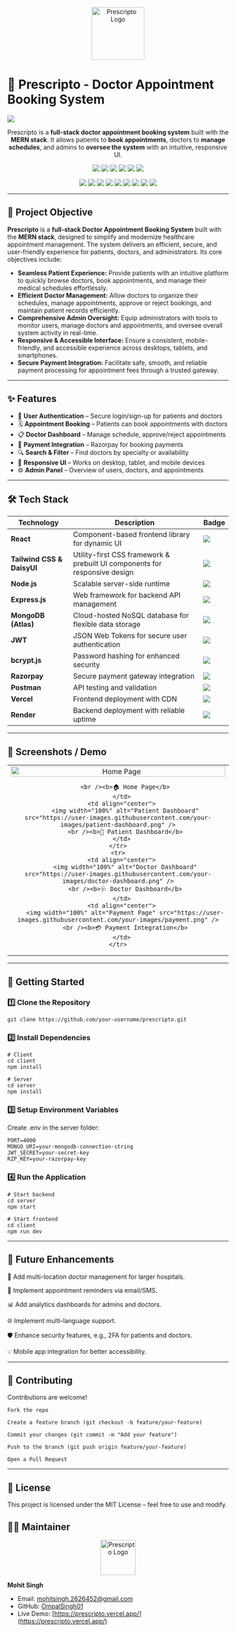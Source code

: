 <!-- Logo + Project Title + Live Demo Badge -->
<p align="center">
  <img src="https://res.cloudinary.com/dusmnbymp/image/upload/v1758912378/logo_af0asi.svg" width="120" alt="Prescripto Logo" />
</p>

<p align="center">
  <h1>💊 Prescripto - Doctor Appointment Booking System</h1>
  <a href="https://prescripto.vercel.app/">
    <img src="https://img.shields.io/badge/Live%20Demo-Visit%20Now-brightgreen?style=for-the-badge&logo=vercel" />
  </a>
</p>

<p align="center">
Prescripto is a <b>full-stack doctor appointment booking system</b> built with the <b>MERN stack</b>.  
It allows patients to <b>book appointments</b>, doctors to <b>manage schedules</b>, and admins to <b>oversee the system</b> with an intuitive, responsive UI.
</p>

<!-- GitHub Dynamic Badges -->
<p align="center">
  <img src="https://img.shields.io/github/stars/OmpalSingh01/prescripto-f?style=for-the-badge&logo=github" />
  <img src="https://img.shields.io/github/forks/OmpalSingh01/prescripto-f?style=for-the-badge&logo=github" />
  <img src="https://img.shields.io/github/issues/OmpalSingh01/prescripto-f?style=for-the-badge" />
  <img src="https://img.shields.io/github/issues-pr/OmpalSingh01/prescripto-f?style=for-the-badge" />
  <img src="https://img.shields.io/github/last-commit/OmpalSingh01/prescripto-f?style=for-the-badge" />
  <img src="https://img.shields.io/github/repo-size/OmpalSingh01/prescripto-f?style=for-the-badge" />
</p>


<!-- Tech Stack Badges -->
<p align="center">
  <img src="https://img.shields.io/badge/Frontend-React-blue?style=for-the-badge&logo=react" />
  <img src="https://img.shields.io/badge/UI-TailwindCSS-38B2AC?style=for-the-badge&logo=tailwind-css&logoColor=white" />
  <img src="https://img.shields.io/badge/Backend-Node.js-339933?style=for-the-badge&logo=node.js&logoColor=white" />
  <img src="https://img.shields.io/badge/API-Express.js-000000?style=for-the-badge&logo=express" />
  <img src="https://img.shields.io/badge/Database-MongoDB-47A248?style=for-the-badge&logo=mongodb&logoColor=white" />
  <img src="https://img.shields.io/badge/Auth-JWT-black?style=for-the-badge&logo=jsonwebtokens" />
  <img src="https://img.shields.io/badge/Payment-Razorpay-02042B?style=for-the-badge&logo=razorpay&logoColor=white" />
  <img src="https://img.shields.io/badge/Deployment-Vercel-black?style=for-the-badge&logo=vercel" />
  <img src="https://img.shields.io/badge/Deployment-Render-purple?style=for-the-badge&logo=render" />
</p>

---

## 📌 Project Objective

**Prescripto** is a **full-stack Doctor Appointment Booking System** built with the **MERN stack**, designed to simplify and modernize healthcare appointment management. The system delivers an efficient, secure, and user-friendly experience for patients, doctors, and administrators. Its core objectives include:

- **Seamless Patient Experience:** Provide patients with an intuitive platform to quickly browse doctors, book appointments, and manage their medical schedules effortlessly.
- **Efficient Doctor Management:** Allow doctors to organize their schedules, manage appointments, approve or reject bookings, and maintain patient records efficiently.
- **Comprehensive Admin Oversight:** Equip administrators with tools to monitor users, manage doctors and appointments, and oversee overall system activity in real-time.
- **Responsive & Accessible Interface:** Ensure a consistent, mobile-friendly, and accessible experience across desktops, tablets, and smartphones.
- **Secure Payment Integration:** Facilitate safe, smooth, and reliable payment processing for appointment fees through a trusted gateway.



---

## ✨ Features  

- 👤 **User Authentication** – Secure login/sign-up for patients and doctors  
- 🗓️ **Appointment Booking** – Patients can book appointments with doctors  
- 📋 **Doctor Dashboard** – Manage schedule, approve/reject appointments  
- 🛒 **Payment Integration** – Razorpay for booking payments  
- 🔍 **Search & Filter** – Find doctors by specialty or availability  
- 📱 **Responsive UI** – Works on desktop, tablet, and mobile devices  
- ⚙️ **Admin Panel** – Overview of users, doctors, and appointments  

---

## 🛠️ Tech Stack

| Technology                 | Description                                                                | Badge                                                                                                               |
| -------------------------- | -------------------------------------------------------------------------- | ------------------------------------------------------------------------------------------------------------------- |
| **React**                  | Component-based frontend library for dynamic UI                            | <img src="https://img.shields.io/badge/React-61DAFB?style=for-the-badge&logo=react&logoColor=white" />              |
| **Tailwind CSS & DaisyUI** | Utility-first CSS framework & prebuilt UI components for responsive design | <img src="https://img.shields.io/badge/TailwindCSS-38B2AC?style=for-the-badge&logo=tailwind-css&logoColor=white" /> |
| **Node.js**                | Scalable server-side runtime                                               | <img src="https://img.shields.io/badge/Node.js-339933?style=for-the-badge&logo=node.js&logoColor=white" />          |
| **Express.js**             | Web framework for backend API management                                   | <img src="https://img.shields.io/badge/Express.js-000000?style=for-the-badge&logo=express" />                       |
| **MongoDB (Atlas)**        | Cloud-hosted NoSQL database for flexible data storage                      | <img src="https://img.shields.io/badge/MongoDB-47A248?style=for-the-badge&logo=mongodb&logoColor=white" />          |
| **JWT**                    | JSON Web Tokens for secure user authentication                             | <img src="https://img.shields.io/badge/JWT-black?style=for-the-badge&logo=jsonwebtokens" />                         |
| **bcrypt.js**              | Password hashing for enhanced security                                     | <img src="https://img.shields.io/badge/bcrypt.js-005A9C?style=for-the-badge&logo=bcrypt&logoColor=white" />         |
| **Razorpay**               | Secure payment gateway integration                                         | <img src="https://img.shields.io/badge/Razorpay-02042B?style=for-the-badge&logo=razorpay&logoColor=white" />        |
| **Postman**                | API testing and validation                                                 | <img src="https://img.shields.io/badge/Postman-FF6C37?style=for-the-badge&logo=postman&logoColor=white" />          |
| **Vercel**                 | Frontend deployment with CDN                                               | <img src="https://img.shields.io/badge/Vercel-black?style=for-the-badge&logo=vercel&logoColor=white" />             |
| **Render**                 | Backend deployment with reliable uptime                                    | <img src="https://img.shields.io/badge/Render-purple?style=for-the-badge&logo=render&logoColor=white" />            |

---

## 📸 Screenshots / Demo  

<p align="center">
  <table>
    <tr>
      <td align="center">
         <img width="100%" alt="Home Page"  alt="Screenshot 2025-09-27 003859" src="https://github.com/user-attachments/assets/444bda20-137a-4175-8db0-8b24e4ba8a6b" />

        <br /><b>🏠 Home Page</b>
      </td>
      <td align="center">
        <img width="100%" alt="Patient Dashboard" src="https://user-images.githubusercontent.com/your-images/patient-dashboard.png" />
        <br /><b>👤 Patient Dashboard</b>
      </td>
    </tr>
    <tr>
      <td align="center">
        <img width="100%" alt="Doctor Dashboard" src="https://user-images.githubusercontent.com/your-images/doctor-dashboard.png" />
        <br /><b>🩺 Doctor Dashboard</b>
      </td>
      <td align="center">
        <img width="100%" alt="Payment Page" src="https://user-images.githubusercontent.com/your-images/payment.png" />
        <br /><b>💳 Payment Integration</b>
      </td>
    </tr>
  </table>
</p>

---

## 🚀 Getting Started  

### 1️⃣ Clone the Repository

```
git clone https://github.com/your-username/prescripto.git
```

### 2️⃣ Install Dependencies

```
# Client
cd client
npm install

# Server
cd server
npm install
```

### 3️⃣ Setup Environment Variables

Create .env in the server folder:

```
PORT=4000
MONGO_URI=your-mongodb-connection-string
JWT_SECRET=your-secret-key
RZP_KEY=your-razorpay-key
```

### 4️⃣ Run the Application

```
# Start backend
cd server
npm start

# Start frontend
cd client
npm run dev
```

---

## 🔮 Future Enhancements

🏥 Add multi-location doctor management for larger hospitals.

📆 Implement appointment reminders via email/SMS.

📊 Add analytics dashboards for admins and doctors.

🌐 Implement multi-language support.

🛡️ Enhance security features, e.g., 2FA for patients and doctors.

💡 Mobile app integration for better accessibility.

---

## 🤝 Contributing

Contributions are welcome!

```
Fork the repo

Create a feature branch (git checkout -b feature/your-feature)

Commit your changes (git commit -m "Add your feature")

Push to the branch (git push origin feature/your-feature)

Open a Pull Request
```

---

## 📄 License

This project is licensed under the MIT License – feel free to use and modify.


## 👨‍💻 Maintainer

<p align="center">
  <img src="https://res.cloudinary.com/dusmnbymp/image/upload/v1758912378/logo_af0asi.svg" width="80" alt="Prescripto Logo" />
</p>

**Mohit Singh**  
- Email: [mohitsingh.2626452@gmail.com](mailto:mohitsingh.2626452@gmail.com)  
- GitHub: [OmpalSingh01](https://github.com/OmpalSingh01)  
- Live Demo: [https://prescripto.vercel.app/](https://prescripto.vercel.app/)


